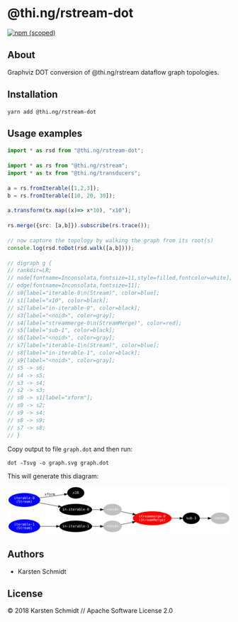 # @thi.ng/rstream-dot

[![npm (scoped)](https://img.shields.io/npm/v/@thi.ng/rstream-dot.svg)](https://www.npmjs.com/package/@thi.ng/rstream-dot)

## About

Graphviz DOT conversion of @thi.ng/rstream dataflow graph topologies.

## Installation

```
yarn add @thi.ng/rstream-dot
```

## Usage examples

```typescript
import * as rsd from "@thi.ng/rstream-dot";

import * as rs from "@thi.ng/rstream";
import * as tx from "@thi.ng/transducers";

a = rs.fromIterable([1,2,3]);
b = rs.fromIterable([10, 20, 30]);

a.transform(tx.map((x)=> x*10), "x10");

rs.merge({src: [a,b]}).subscribe(rs.trace());

// now capture the topology by walking the graph from its root(s)
console.log(rsd.toDot(rsd.walk([a,b])));

// digraph g {
// rankdir=LR;
// node[fontname=Inconsolata,fontsize=11,style=filled,fontcolor=white];
// edge[fontname=Inconsolata,fontsize=11];
// s0[label="iterable-0\n(Stream)", color=blue];
// s1[label="x10", color=black];
// s2[label="in-iterable-0", color=black];
// s3[label="<noid>", color=gray];
// s4[label="streammerge-0\n(StreamMerge)", color=red];
// s5[label="sub-1", color=black];
// s6[label="<noid>", color=gray];
// s7[label="iterable-1\n(Stream)", color=blue];
// s8[label="in-iterable-1", color=black];
// s9[label="<noid>", color=gray];
// s5 -> s6;
// s4 -> s5;
// s3 -> s4;
// s2 -> s3;
// s0 -> s1[label="xform"];
// s0 -> s2;
// s9 -> s4;
// s8 -> s9;
// s7 -> s8;
// }
```

Copy output to file `graph.dot` and then run:

```
dot -Tsvg -o graph.svg graph.dot
```

This will generate this diagram:

![graphviz output](../../assets/rs-dot-example.svg)

## Authors

- Karsten Schmidt

## License

&copy; 2018 Karsten Schmidt // Apache Software License 2.0

